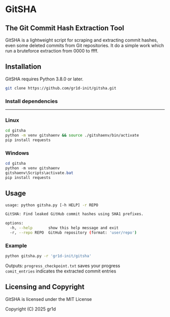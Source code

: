 # GitSHA
## The Git Commit Hash Extraction Tool

GitSHA is a lightweight script for scraping and extracting commit hashes, even some deleted commits from Git repositories. It do a simple work which run a bruteforce extraction from 0000 to ffff.

## Installation

GitSHA requires Python 3.8.0 or later.

```bash
git clone https://github.com/gr1d-init/gitsha.git
```

### Install dependencies
---
### Linux
```bash
cd gitsha
python -m venv gitshaenv && source ./gitshaenv/bin/activate
pip install requests
```
### Windows
```powershell
cd gitsha
python -m venv gitshaenv
gitshaenv\Scripts\activate.bat
pip install requests
```

## Usage

```bash
usage: python gitsha.py [-h HELP] -r REPO

GitSHA: Find leaked GitHub commit hashes using SHA1 prefixes.

options:
  -h, --help       show this help message and exit
  -r, --repo REPO  GitHub repository (format: 'user/repo')
```

### Example
```bash
python gitsha.py -r 'gr1d-init/gitsha'
```
Outputs: 
`progress_checkpoint.txt` saves your progress  
`comit_entries` indicates the extracted commit entries  


## Licensing and Copyright

GitSHA is licensed under the MIT License

Copyright (C) 2025 gr1d